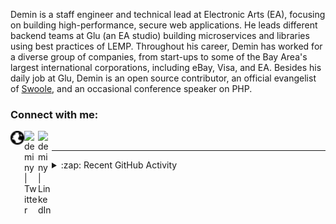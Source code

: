 Demin is a staff engineer and technical lead at Electronic Arts (EA), focusing on building high-performance, secure web applications. He leads different backend teams at Glu (an EA studio) building microservices and libraries using best practices of LEMP. Throughout his career, Demin has worked for a diverse group of companies, from start-ups to some of the Bay Area's largest international corporations, including eBay, Visa, and EA. Besides his daily job at Glu, Demin is an open source contributor, an official evangelist of [Swoole](https://github.com/swoole/swoole-src), and an occasional conference speaker on PHP.

### Connect with me:

[<img align="left" alt="https://deminy.in" width="22px" src="https://raw.githubusercontent.com/iconic/open-iconic/master/svg/globe.svg" />][website]
[<img align="left" alt="deminy | Twitter" width="22px" src="https://cdn.jsdelivr.net/npm/simple-icons@v3/icons/twitter.svg" />][twitter]
[<img align="left" alt="deminy | LinkedIn" width="22px" src="https://cdn.jsdelivr.net/npm/simple-icons@v3/icons/linkedin.svg" />][linkedin]

<br />

[website]: https://deminy.in
[linkedin]: https://www.linkedin.com/in/deminy
[twitter]: https://twitter.com/deminy

---

<details>
  <summary>:zap: Recent GitHub Activity</summary>

<!--START_SECTION:activity-->
1. 🎉 Merged PR [#152](https://github.com/swoole/library/pull/152) in [swoole/library](https://github.com/swoole/library)
2. 🎉 Merged PR [#31](https://github.com/swoole/docker-swoole/pull/31) in [swoole/docker-swoole](https://github.com/swoole/docker-swoole)
3. ❌ Closed PR [#97](https://github.com/xsolla/xsolla-sdk-php/pull/97) in [xsolla/xsolla-sdk-php](https://github.com/xsolla/xsolla-sdk-php)
4. 🗣 Commented on [#97](https://github.com/xsolla/xsolla-sdk-php/issues/97) in [xsolla/xsolla-sdk-php](https://github.com/xsolla/xsolla-sdk-php)
5. 💪 Opened PR [#97](https://github.com/xsolla/xsolla-sdk-php/pull/97) in [xsolla/xsolla-sdk-php](https://github.com/xsolla/xsolla-sdk-php)
<!--END_SECTION:activity-->

</details>
